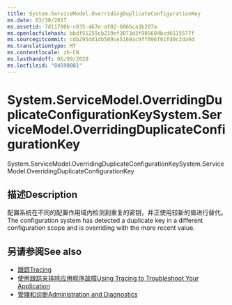 ```yaml
---
title: System.ServiceModel.OverridingDuplicateConfigurationKey
ms.date: 03/30/2017
ms.assetid: 7d11700b-c035-467e-af02-686bca3b207a
ms.openlocfilehash: bbdf51259cb219ef3873d3f905684bcd6515577f
ms.sourcegitcommit: cdb295dd1db589ce5169ac9ff096f01fd0c2da9d
ms.translationtype: MT
ms.contentlocale: zh-CN
ms.lasthandoff: 06/09/2020
ms.locfileid: "84598081"
---
```

# <a name="systemservicemodeloverridingduplicateconfigurationkey"></a><span data-ttu-id="43c4a-102">System.ServiceModel.OverridingDuplicateConfigurationKey</span><span class="sxs-lookup"><span data-stu-id="43c4a-102">System.ServiceModel.OverridingDuplicateConfigurationKey</span></span>
<span data-ttu-id="43c4a-103">System.ServiceModel.OverridingDuplicateConfigurationKey</span><span class="sxs-lookup"><span data-stu-id="43c4a-103">System.ServiceModel.OverridingDuplicateConfigurationKey</span></span>  
  
## <a name="description"></a><span data-ttu-id="43c4a-104">描述</span><span class="sxs-lookup"><span data-stu-id="43c4a-104">Description</span></span>  
 <span data-ttu-id="43c4a-105">配置系统在不同的配置作用域内检测到重复的密钥，并正使用较新的值进行替代。</span><span class="sxs-lookup"><span data-stu-id="43c4a-105">The configuration system has detected a duplicate key in a different configuration scope and is overriding with the more recent value.</span></span>  
  
## <a name="see-also"></a><span data-ttu-id="43c4a-106">另请参阅</span><span class="sxs-lookup"><span data-stu-id="43c4a-106">See also</span></span>

- [<span data-ttu-id="43c4a-107">跟踪</span><span class="sxs-lookup"><span data-stu-id="43c4a-107">Tracing</span></span>](index.md)
- [<span data-ttu-id="43c4a-108">使用跟踪来排除应用程序故障</span><span class="sxs-lookup"><span data-stu-id="43c4a-108">Using Tracing to Troubleshoot Your Application</span></span>](using-tracing-to-troubleshoot-your-application.md)
- [<span data-ttu-id="43c4a-109">管理和诊断</span><span class="sxs-lookup"><span data-stu-id="43c4a-109">Administration and Diagnostics</span></span>](../index.md)
